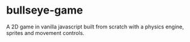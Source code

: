 # bullseye-game
A 2D game in vanilla javascript built from scratch with a physics engine, sprites and movement controls.
